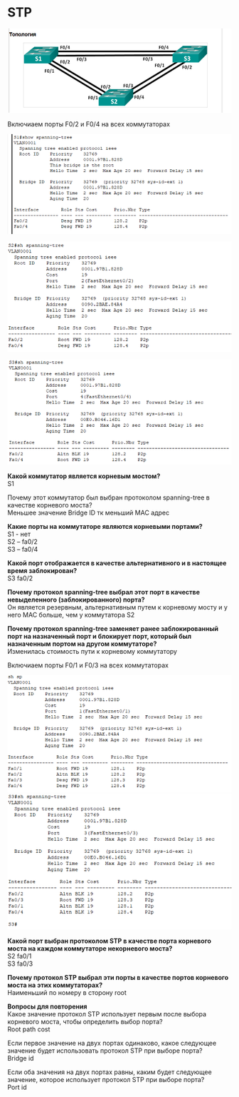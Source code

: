 # STP

![](Задание.PNG)  

Включиаем порты F0/2 и F0/4 на всех коммутаторах 

![](S1.PNG)  

![](S2.PNG)  

![](S3.PNG)  

**Какой коммутатор является корневым мостом?**    
S1  

Почему этот коммутатор был выбран протоколом spanning-tree в качестве корневого моста?  
Меньшее значение Bridge ID тк меньший МАС адрес  

**Какие порты на коммутаторе являются корневыми портами?**  
S1 - нет  
S2 – fa0/2  
S3 – fa0/4  

**Какой порт отображается в качестве альтернативного и в настоящее время заблокирован?**    
S3 fa0/2

**Почему протокол spanning-tree выбрал этот порт в качестве невыделенного (заблокированного) порта?**  
Он является резервным, альтернативным путем к корневому мосту и у него МАС больше, чем у коммутатора S2

**Почему протокол spanning-tree заменяет ранее заблокированный порт на назначенный порт и блокирует порт, который был назначенным портом на другом коммутаторе?**    
Изменилась стоимость пути к корневому коммутатору  

Включиаем порты F0/1 и F0/3 на всех коммутаторах

![](S2_2.PNG)  
![](S3_2.PNG)  


**Какой порт выбран протоколом STP в качестве порта корневого моста на каждом коммутаторе некорневого моста?**     
S2 fa0/1  
S3 fa0/3

**Почему протокол STP выбрал эти порты в качестве портов корневого моста на этих коммутаторах?**  
Наименьший по номеру в сторону root  

**Вопросы для повторения**  
Какое значение протокол STP использует первым после выбора корневого моста, чтобы определить выбор порта?  
Root path cost  

Если первое значение на двух портах одинаково, какое следующее значение будет использовать протокол STP при выборе порта?  
Bridge id  

Если оба значения на двух портах равны, каким будет следующее значение, которое использует протокол STP при выборе порта?  
Port id 

